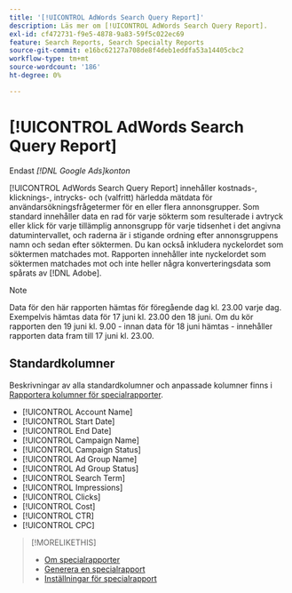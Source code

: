 ```yaml
---
title: '[!UICONTROL AdWords Search Query Report]'
description: Läs mer om [!UICONTROL AdWords Search Query Report].
exl-id: cf472731-f9e5-4878-9a83-59f5c022ec69
feature: Search Reports, Search Specialty Reports
source-git-commit: e16bc62127a708de8f4deb1eddfa53a14405cbc2
workflow-type: tm+mt
source-wordcount: '186'
ht-degree: 0%

---
```


# [!UICONTROL AdWords Search Query Report]

Endast *[!DNL Google Ads]konton*

[!UICONTROL AdWords Search Query Report] innehåller kostnads-, klicknings-, intrycks- och (valfritt) härledda mätdata för användarsökningsfrågetermer för en eller flera annonsgrupper. Som standard innehåller data en rad för varje sökterm som resulterade i avtryck eller klick för varje tillämplig annonsgrupp för varje tidsenhet i det angivna datumintervallet, och raderna är i stigande ordning efter annonsgruppens namn och sedan efter söktermen. Du kan också inkludera nyckelordet som söktermen matchades mot. Rapporten innehåller inte nyckelordet som söktermen matchades mot och inte heller några konverteringsdata som spårats av [!DNL Adobe].

>[!NOTE]
>
>Data för den här rapporten hämtas för föregående dag kl. 23.00 varje dag. Exempelvis hämtas data för 17 juni kl. 23.00 den 18 juni. Om du kör rapporten den 19 juni kl. 9.00 - innan data för 18 juni hämtas - innehåller rapporten data fram till 17 juni kl. 23.00.

## Standardkolumner

Beskrivningar av alla standardkolumner och anpassade kolumner finns i [Rapportera kolumner för specialrapporter](specialty-report-columns.md).

* [!UICONTROL Account Name]
* [!UICONTROL Start Date]
* [!UICONTROL End Date]
* [!UICONTROL Campaign Name]
* [!UICONTROL Campaign Status]
* [!UICONTROL Ad Group Name]
* [!UICONTROL Ad Group Status]
* [!UICONTROL Search Term]
* [!UICONTROL Impressions]
* [!UICONTROL Clicks]
* [!UICONTROL Cost]
* [!UICONTROL CTR]
* [!UICONTROL CPC]

>[!MORELIKETHIS]
>
>* [Om specialrapporter](specialty-report-about.md)
>* [Generera en specialrapport](specialty-report-generate.md)
>* [Inställningar för specialrapport](specialty-report-settings.md)
